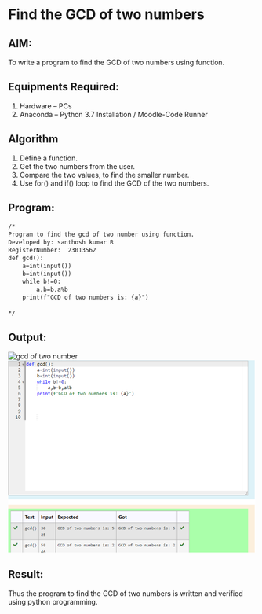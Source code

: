 # Find the GCD of two numbers

## AIM:
To write a program to find the GCD of two numbers using function.

## Equipments Required:
1. Hardware – PCs
2. Anaconda – Python 3.7 Installation / Moodle-Code Runner

## Algorithm
1. Define a function.
2. Get the two numbers from the user.
3. Compare the two values, to find the smaller number.
4. Use for() and if() loop to find the GCD of the two numbers.

## Program:
```
/*
Program to find the gcd of two number using function.
Developed by: santhosh kumar R
RegisterNumber:  23013562
def gcd():
    a=int(input())
    b=int(input())
    while b!=0:
        a,b=b,a%b
    print(f"GCD of two numbers is: {a}")

*/
```

## Output:
![gcd of two number](gcd.PNG)
![Alt text](<Screenshot 2023-12-11 084615.png>)


## Result:
Thus the program to find the GCD of two numbers is written and verified using python programming.
